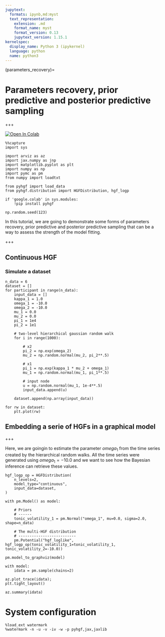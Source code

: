 ```yaml
---
jupytext:
  formats: ipynb,md:myst
  text_representation:
    extension: .md
    format_name: myst
    format_version: 0.13
    jupytext_version: 1.15.1
kernelspec:
  display_name: Python 3 (ipykernel)
  language: python
  name: python3
---
```


(parameters_recovery)=
# Parameters recovery, prior predictive and posterior predictive sampling

+++

[![Open In Colab](https://colab.research.google.com/assets/colab-badge.svg)](https://colab.research.google.com/github/ilabcode/pyhgf/blob/master/docs/source/notebooks/4-Parameter_recovery.ipynb)

```{code-cell} ipython3
%%capture
import sys

import arviz as az
import jax.numpy as jnp
import matplotlib.pyplot as plt
import numpy as np
import pymc as pm
from numpy import loadtxt

from pyhgf import load_data
from pyhgf.distribution import HGFDistribution, hgf_logp

if 'google.colab' in sys.modules:
    !pip install pyhgf
```

```{code-cell} ipython3
np.random.seed(123)
```

In this tutorial, we are going to demonstrate some forms of parameters recovery, prior predictive and posterior predictive sampling that can be a way to assess the strength of the model fitting.

+++

## Continuous HGF
### Simulate a dataset

```{code-cell} ipython3
n_data = 6
dataset = []
for participant in range(n_data):
    input_data = []
    kappa_1 = 1.0
    omega_1 = -10.0
    omega_2 = -10.0
    mu_1 = 0.0
    mu_2 = 0.0
    pi_1 = 1e4
    pi_2 = 1e1
    
    # two-level hierarchical gaussian random walk
    for i in range(1000):
        
        # x2
        pi_2 = np.exp(omega_2)
        mu_2 = np.random.normal(mu_2, pi_2**.5)

        # x1
        pi_1 = np.exp(kappa_1 * mu_2 + omega_1)
        mu_1 = np.random.normal(mu_1, pi_1**.5)
        
        # input node
        u = np.random.normal(mu_1, 1e-4**.5)
        input_data.append(u)

    dataset.append(np.array(input_data))
```

```{code-cell} ipython3
for rw in dataset:
    plt.plot(rw)
```

## Embedding a serie of HGFs in a graphical model

+++

Here, we are goingin to estimate the parameter $omega_{1}$ from the time series created by the hierarchical random walks. All the time series were generated using $omega_{1} = -10.0$ and we want to see how the Bayesian inference can retrieve these values.

```{code-cell} ipython3
hgf_logp_op = HGFDistribution(
    n_levels=2,
    model_type="continuous",
    input_data=dataset,
)
```

```{code-cell} ipython3
with pm.Model() as model:
    
    # Priors
    # ------
    tonic_volatility_1 = pm.Normal("omega_1", mu=0.0, sigma=2.0, shape=n_data)

    # The multi-HGF distribution
    # --------------------------
    pm.Potential("hgf_loglike", hgf_logp_op(tonic_volatility_1=tonic_volatility_1, tonic_volatility_2=-10.0))
```

```{code-cell} ipython3
pm.model_to_graphviz(model)
```

```{code-cell} ipython3
with model:
    idata = pm.sample(chains=2)
```

```{code-cell} ipython3
az.plot_trace(idata);
plt.tight_layout()
```

```{code-cell} ipython3
az.summary(idata)
```

# System configuration

```{code-cell} ipython3
%load_ext watermark
%watermark -n -u -v -iv -w -p pyhgf,jax,jaxlib
```
